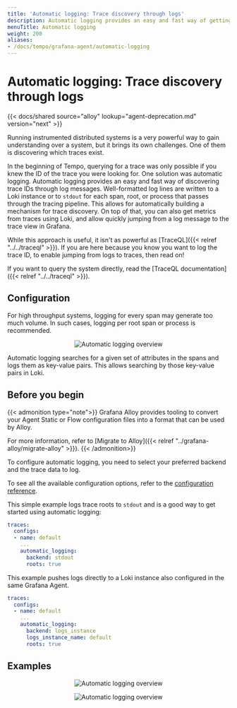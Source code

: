 ```yaml
---
title: 'Automatic logging: Trace discovery through logs'
description: Automatic logging provides an easy and fast way of getting trace discovery through logs.
menuTitle: Automatic logging
weight: 200
aliases:
- /docs/tempo/grafana-agent/automatic-logging
---
```


# Automatic logging: Trace discovery through logs

{{< docs/shared source="alloy" lookup="agent-deprecation.md" version="next" >}}

Running instrumented distributed systems is a very powerful way to gain
understanding over a system, but it brings its own challenges. One of them is
discovering which traces exist.

In the beginning of Tempo, querying for a trace was only possible if you knew
the ID of the trace you were looking for. One solution was automatic logging.
Automatic logging provides an easy and fast way of discovering trace IDs
through log messages. Well-formatted log lines are written to a Loki instance
or to `stdout` for each span, root, or process that passes through the tracing
pipeline. This allows for automatically building a mechanism for trace
discovery. On top of that, you can also get metrics from traces using Loki, and
allow quickly jumping from a log message to the trace view in Grafana.

While this approach is useful, it isn't as powerful as [TraceQL]({{< relref
"../../traceql" >}}). If you are here because you know you want to log the
trace ID, to enable jumping from logs to traces, then read on!

If you want to query the system directly, read the [TraceQL
documentation]({{< relref "../../traceql" >}}).

## Configuration

For high throughput systems, logging for every span may generate too much volume.
In such cases, logging per root span or process is recommended.

<p align="center"><img src="../automatic-logging.png" alt="Automatic logging overview"></p>

Automatic logging searches for a given set of attributes in the spans and logs them as key-value pairs.
This allows searching by those key-value pairs in Loki.

## Before you begin

{{< admonition type="note">}}
Grafana Alloy provides tooling to convert your Agent Static or Flow configuration files into a format that can be used by Alloy.

For more information, refer to [Migrate to Alloy]({{< relref "../grafana-alloy/migrate-alloy" >}}).
{{< /admonition>}}

To configure automatic logging, you need to select your preferred backend and the trace data to log.

To see all the available configuration options, refer to the [configuration reference](/docs/agent/latest/configuration/traces-config).

This simple example logs trace roots to `stdout` and is a good way to get started using automatic logging:
```yaml
traces:
  configs:
  - name: default
    ...
    automatic_logging:
      backend: stdout
      roots: true
```

This example pushes logs directly to a Loki instance also configured in the same Grafana Agent.

```yaml
traces:
  configs:
  - name: default
    ...
    automatic_logging:
      backend: logs_instance
      logs_instance_name: default
      roots: true
```

## Examples

<p align="center"><img src="../automatic-logging-example-query.png" alt="Automatic logging overview"></p>
<p align="center"><img src="../automatic-logging-example-results.png" alt="Automatic logging overview"></p>
